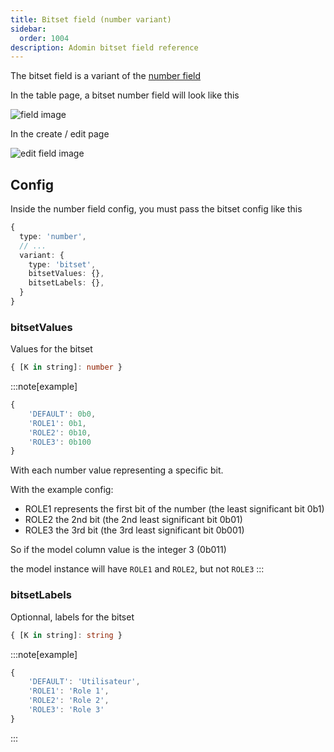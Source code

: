 ```yaml
---
title: Bitset field (number variant)
sidebar:
  order: 1004
description: Adomin bitset field reference
---
```


The bitset field is a variant of the [number field](/reference/views/models/number)

In the table page, a bitset number field will look like this

![field image](~/assets/images/reference/models/number/table_bitset.png)

In the create / edit page

![edit field image](~/assets/images/reference/models/number/bitset.png)

## Config

Inside the number field config, you must pass the bitset config like this

```ts
{
  type: 'number',
  // ...
  variant: {
    type: 'bitset',
    bitsetValues: {},
    bitsetLabels: {},
  }
}
```

### bitsetValues

Values for the bitset

```ts
{ [K in string]: number }
```

:::note[example]

```ts
{
	'DEFAULT': 0b0,
	'ROLE1': 0b1,
	'ROLE2': 0b10,
	'ROLE3': 0b100
}
```

With each number value representing a specific bit.

With the example config:

- ROLE1 represents the first bit of the number (the least significant bit 0b1)
- ROLE2 the 2nd bit (the 2nd least significant bit 0b01)
- ROLE3 the 3rd bit (the 3rd least significant bit 0b001)

So if the model column value is the integer 3 (0b011)

the model instance will have `ROLE1` and `ROLE2`, but not `ROLE3`
:::

### bitsetLabels

Optionnal, labels for the bitset

```ts
{ [K in string]: string }
```

:::note[example]

```ts
{
	'DEFAULT': 'Utilisateur',
	'ROLE1': 'Role 1',
	'ROLE2': 'Role 2',
	'ROLE3': 'Role 3'
}
```

:::
